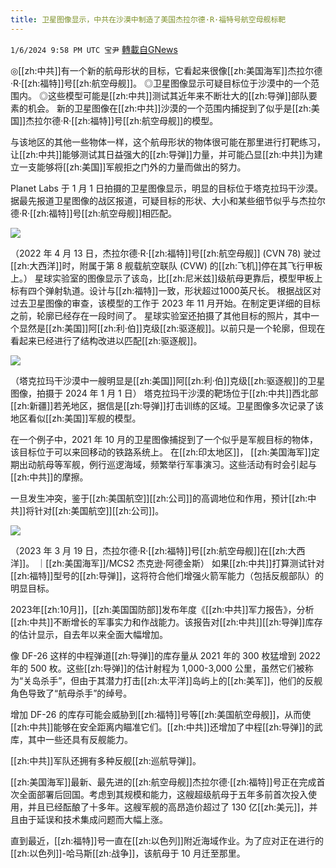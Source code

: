 ```yaml
---
title: 卫星图像显示，中共在沙漠中制造了美国杰拉尔德·R·福特号航空母舰标靶
---
```

`1/6/2024 9:58 PM UTC 宝尹` [轉載自GNews](https://gnews.org/articles/2191841)

◎[[zh:中共]]有一个新的航母形状的目标，它看起来很像[[zh:美国海军]]杰拉尔德·R·[[zh:福特]]号[[zh:航空母舰]]。
◎卫星图像显示可疑目标位于沙漠中的一个范围内。
◎这些模型可能是[[zh:中共]]测试其近年来不断壮大的[[zh:导弹]]部队要素的机会。
新的卫星图像在[[zh:中共]]沙漠的一个范围内捕捉到了似乎是[[zh:美国]]杰拉尔德·R·[[zh:福特]]号[[zh:航空母舰]]的模型。

与该地区的其他一些物体一样，这个航母形状的物体很可能在那里进行打靶练习，让[[zh:中共]]能够测试其日益强大的[[zh:导弹]]力量，并可能凸显[[zh:中共]]为建立一支能够将[[zh:美国]]军舰拒之门外的力量而做出的努力。

Planet Labs 于 1 月 1 日拍摄的卫星图像显示，明显的目标位于塔克拉玛干沙漠。据最先报道卫星图像的战区报道，可疑目标的形状、大小和某些细节似乎与杰拉尔德·R·[[zh:福特]]号[[zh:航空母舰]]相匹配。

![](https://i.imgur.com/ZK06tA6.jpg)

（2022 年 4 月 13 日，杰拉尔德·R·[[zh:福特]]号[[zh:航空母舰]] (CVN 78) 驶过[[zh:大西洋]]时，附属于第 8 舰载航空联队 (CVW) 的[[zh:飞机]]停在其飞行甲板上。）
星球实验室的图像显示了该岛，比[[zh:尼米兹]]级航母更靠后，模型甲板上标有四个弹射轨道。设计与[[zh:福特]]一致，形状超过1000英尺长。
根据战区对过去卫星图像的审查，该模型的工作于 2023 年 11 月开始。在制定更详细的目标之前，轮廓已经存在一段时间了。
星球实验室还拍摄了其他目标的照片，其中一个显然是[[zh:美国]]阿[[zh:利·伯]]克级[[zh:驱逐舰]]。以前只是一个轮廓，但现在看起来已经进行了结构改进以匹配[[zh:驱逐舰]]。

![](https://i.imgur.com/pfKoGql.jpg)

（塔克拉玛干沙漠中一艘明显是[[zh:美国]]阿[[zh:利·伯]]克级[[zh:驱逐舰]]的卫星图像，拍摄于 2024 年 1 月 1 日）
塔克拉玛干沙漠的靶场位于[[zh:中共]]西北部[[zh:新疆]]若羌地区，据信是[[zh:导弹]]打击训练的区域。卫星图像多次记录了该地区看似[[zh:美国]]军舰的模型。

在一个例子中，2021 年 10 月的卫星图像捕捉到了一个似乎是军舰目标的物体，该目标位于可以来回移动的铁路系统上。
在[[zh:印太地区]]， [[zh:美国海军]]定期出动航母等军舰，例行巡逻海域，频繁举行军事演习。这些活动有时会引起与[[zh:中共]]的摩擦。

一旦发生冲突，鉴于[[zh:美国航空]][[zh:公司]]的高调地位和作用，预计[[zh:中共]]将针对[[zh:美国航空]][[zh:公司]]。

![](https://i.imgur.com/cr0eAmY.jpg)

（2023 年 3 月 19 日，杰拉尔德·R·[[zh:福特]]号[[zh:航空母舰]]在[[zh:大西洋]]。 ｜[[zh:美国海军]]/MCS2 杰克逊·阿德金斯）
如果[[zh:中共]]打算测试针对[[zh:福特]]型号的[[zh:导弹]]，这将符合他们增强火箭军能力（包括反舰部队）的明显目标。

2023年[[zh:10月]]，[[zh:美国国防部]]发布年度《[[zh:中共]]军力报告》，分析[[zh:中共]]不断增长的军事实力和作战能力。该报告对[[zh:中共]][[zh:导弹]]库存的估计显示，自去年以来全面大幅增加。

像 DF-26 这样的中程弹道[[zh:导弹]]的库存量从 2021 年的 300 枚猛增到 2022 年的 500 枚。这些[[zh:导弹]]的估计射程为 1,000-3,000 公里，虽然它们被称为“关岛杀手”，但由于其潜力打击[[zh:太平洋]]岛屿上的[[zh:美军]]，他们的反舰角色导致了“航母杀手”的绰号。

增加 DF-26 的库存可能会威胁到[[zh:福特]]号等[[zh:美国航空母舰]]，从而使[[zh:中共]]能够在安全距离内瞄准它们。[[zh:中共]]还增加了中程[[zh:导弹]]的武库，其中一些还具有反舰能力。

[[zh:中共]]军队还拥有多种反舰[[zh:巡航导弹]]。

[[zh:美国海军]]最新、最先进的[[zh:航空母舰]]杰拉尔德·[[zh:福特]]号正在完成首次全面部署后回国。考虑到其规模和能力，这艘超级航母于五年多前首次投入使用，并且已经酝酿了十多年。这艘军舰的高昂造价超过了 130 亿[[zh:美元]]，并且由于延误和技术集成问题而大幅上涨。

直到最近，[[zh:福特]]号一直在[[zh:以色列]]附近海域作业。为了应对正在进行的[[zh:以色列]]-哈马斯[[zh:战争]]，该航母于 10 月迁至那里。



